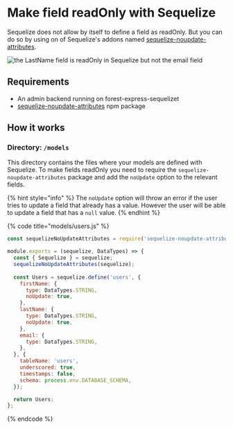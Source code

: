 # Make field readOnly with Sequelize

Sequelize does not allow by itself to define a field as readOnly. But you can do so by using on of Sequelize's addons named [sequelize-noupdate-attributes](https://www.npmjs.com/package/sequelize-noupdate-attributes).

![the LastName field is readOnly in Sequelize but not the email field](http://g.recordit.co/FkXyBYq06o.gif)

## Requirements

* An admin backend running on forest-express-sequelizet
* [sequelize-noupdate-attributes](https://www.npmjs.com/package/sequelize-noupdate-attributes) npm package

## How it works

### Directory: `/models`

This directory contains the files where your models are defined with Sequelize. To make fields readOnly you need to require the `sequelize-noupdate-attributes` package and add the `noUpdate` option to the relevant fields.

{% hint style="info" %}
The `noUpdate` option will throw an error if the user tries to update a field that already has a value. However the user will be able to update a field that has a `null` value.
{% endhint %}



{% code title="models/users.js" %}
```javascript
const sequelizeNoUpdateAttributes = require('sequelize-noupdate-attributes');

module.exports = (sequelize, DataTypes) => {
  const { Sequelize } = sequelize;
  sequelizeNoUpdateAttributes(sequelize);
  
  const Users = sequelize.define('users', {
    firstName: {
      type: DataTypes.STRING,
      noUpdate: true,
    },
    lastName: {
      type: DataTypes.STRING,
      noUpdate: true,
    },
    email: {
      type: DataTypes.STRING,
    },
  }, {
    tableName: 'users',
    underscored: true,
    timestamps: false,
    schema: process.env.DATABASE_SCHEMA,
  });

  return Users;
};

```
{% endcode %}

